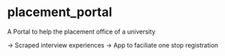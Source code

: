 # placement_portal

A Portal to help the placement office of a university

-> Scraped interview experiences 
-> App to faciliate one stop registration 


